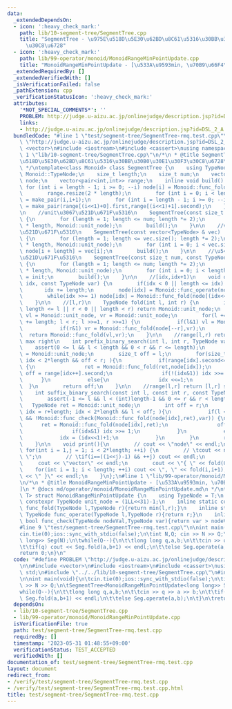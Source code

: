 ```yaml
---
data:
  _extendedDependsOn:
  - icon: ':heavy_check_mark:'
    path: lib/10-segment-tree/SegmentTree.cpp
    title: "SegmentTree - \u975E\u518D\u5E30\u62BD\u8C61\u5316\u30BB\u30B0\u30E1\u30F3\
      \u30C8\u6728"
  - icon: ':heavy_check_mark:'
    path: lib/99-operator/monoid/MonoidRangeMinPointUpdate.cpp
    title: "MonoidRangeMinPointUpdate - [\u533A\u9593min, \u70B9\u66F4\u65B0]"
  _extendedRequiredBy: []
  _extendedVerifiedWith: []
  _isVerificationFailed: false
  _pathExtension: cpp
  _verificationStatusIcon: ':heavy_check_mark:'
  attributes:
    '*NOT_SPECIAL_COMMENTS*': ''
    PROBLEM: http://judge.u-aizu.ac.jp/onlinejudge/description.jsp?id=DSL_2_A
    links:
    - http://judge.u-aizu.ac.jp/onlinejudge/description.jsp?id=DSL_2_A
  bundledCode: "#line 1 \"test/segment-tree/SegmentTree-rmq.test.cpp\"\n#define PROBLEM\
    \ \"http://judge.u-aizu.ac.jp/onlinejudge/description.jsp?id=DSL_2_A\"\n\n#include\
    \ <vector>\n#include <iostream>\n#include <cassert>\nusing namespace std;\n#line\
    \ 1 \"lib/10-segment-tree/SegmentTree.cpp\"\n/*\n * @title SegmentTree - \u975E\
    \u518D\u5E30\u62BD\u8C61\u5316\u30BB\u30B0\u30E1\u30F3\u30C8\u6728\n * @docs md/segment-tree/SegmentTree.md\n\
    \ */\ntemplate<class Monoid> class SegmentTree {\n    using TypeNode = typename\
    \ Monoid::TypeNode;\n    size_t length;\n    size_t num;\n    vector<TypeNode>\
    \ node;\n    vector<pair<int,int>> range;\n    inline void build() {\n       \
    \ for (int i = length - 1; i >= 0; --i) node[i] = Monoid::func_fold(node[(i<<1)+0],node[(i<<1)+1]);\n\
    \        range.resize(2 * length);\n        for (int i = 0; i < length; ++i) range[i+length]\
    \ = make_pair(i,i+1);\n        for (int i = length - 1; i >= 0; --i) range[i]\
    \ = make_pair(range[(i<<1)+0].first,range[(i<<1)+1].second);\n    }\npublic:\n\
    \n    //unit\u3067\u521D\u671F\u5316\n    SegmentTree(const size_t num): num(num)\
    \ {\n        for (length = 1; length <= num; length *= 2);\n        node.resize(2\
    \ * length, Monoid::unit_node);\n        build();\n    }\n\n    //vector\u3067\
    \u521D\u671F\u5316\n    SegmentTree(const vector<TypeNode> & vec) : num(vec.size())\
    \ {\n        for (length = 1; length <= vec.size(); length *= 2);\n        node.resize(2\
    \ * length, Monoid::unit_node);\n        for (int i = 0; i < vec.size(); ++i)\
    \ node[i + length] = vec[i];\n        build();\n    }\n\n    //\u540C\u3058init\u3067\
    \u521D\u671F\u5316\n    SegmentTree(const size_t num, const TypeNode init) : num(num)\
    \ {\n        for (length = 1; length <= num; length *= 2);\n        node.resize(2\
    \ * length, Monoid::unit_node);\n        for (int i = 0; i < length; ++i) node[i+length]\
    \ = init;\n        build();\n    }\n\n    //[idx,idx+1)\n    void operate(size_t\
    \ idx, const TypeNode var) {\n        if(idx < 0 || length <= idx) return;\n \
    \       idx += length;\n        node[idx] = Monoid::func_operate(node[idx],var);\n\
    \        while(idx >>= 1) node[idx] = Monoid::func_fold(node[(idx<<1)+0],node[(idx<<1)+1]);\n\
    \    }\n\n    //[l,r)\n    TypeNode fold(int l, int r) {\n        if (l < 0 ||\
    \ length <= l || r < 0 || length < r) return Monoid::unit_node;\n        TypeNode\
    \ vl = Monoid::unit_node, vr = Monoid::unit_node;\n        for(l += length, r\
    \ += length; l < r; l >>=1, r >>=1) {\n            if(l&1) vl = Monoid::func_fold(vl,node[l++]);\n\
    \            if(r&1) vr = Monoid::func_fold(node[--r],vr);\n        }\n      \
    \  return Monoid::func_fold(vl,vr);\n    }\n\n    //range[l,r) return [l,r] search\
    \ max right\n    int prefix_binary_search(int l, int r, TypeNode var) {\n    \
    \    assert(0 <= l && l < length && 0 < r && r <= length);\n        TypeNode ret\
    \ = Monoid::unit_node;\n        size_t off = l;\n        for(size_t idx = l+length;\
    \ idx < 2*length && off < r; ){\n            if(range[idx].second<=r && !Monoid::func_check(Monoid::func_fold(ret,node[idx]),var))\
    \ {\n                ret = Monoid::func_fold(ret,node[idx]);\n               \
    \ off = range[idx++].second;\n                if(!(idx&1)) idx >>= 1;\n      \
    \      }\n            else{\n                idx <<=1;\n            }\n      \
    \  }\n        return off;\n    }\n\n    //range(l,r] return [l,r] search max left\n\
    \    int suffix_binary_search(const int l, const int r, const TypeNode var) {\n\
    \        assert(-1 <= l && l < (int)length-1 && 0 <= r && r < length);\n     \
    \   TypeNode ret = Monoid::unit_node;\n        int off = r;\n        for(size_t\
    \ idx = r+length; idx < 2*length && l < off; ){\n            if(l < range[idx].first\
    \ && !Monoid::func_check(Monoid::func_fold(node[idx],ret),var)) {\n          \
    \      ret = Monoid::func_fold(node[idx],ret);\n                off = range[idx--].first-1;\n\
    \                if(idx&1) idx >>= 1;\n            }\n            else{\n    \
    \            idx = (idx<<1)+1;\n            }\n        }\n        return off;\n\
    \    }\n\n    void print(){\n        // cout << \"node\" << endl;\n        //\
    \ for(int i = 1,j = 1; i < 2*length; ++i) {\n        // \tcout << node[i] << \"\
    \ \";\n        // \tif(i==((1<<j)-1) && ++j) cout << endl;\n        // }\n   \
    \     cout << \"vector\" << endl;\n        cout << \"{ \" << fold(0,1);\n    \
    \    for(int i = 1; i < length; ++i) cout << \", \" << fold(i,i+1);\n        cout\
    \ << \" }\" << endl;\n    }\n};\n#line 1 \"lib/99-operator/monoid/MonoidRangeMinPointUpdate.cpp\"\
    \n/*\n * @title MonoidRangeMinPointUpdate - [\u533A\u9593min, \u70B9\u66F4\u65B0\
    ]\n * @docs md/operator/monoid/MonoidRangeMinPointUpdate.md\n */\ntemplate<class\
    \ T> struct MonoidRangeMinPointUpdate {\n    using TypeNode = T;\n    inline static\
    \ constexpr TypeNode unit_node = (1LL<<31)-1;\n    inline static constexpr TypeNode\
    \ func_fold(TypeNode l,TypeNode r){return min(l,r);}\n    inline static constexpr\
    \ TypeNode func_operate(TypeNode l,TypeNode r){return r;}\n    inline static constexpr\
    \ bool func_check(TypeNode nodeVal,TypeNode var){return var > nodeVal;}\n};\n\
    #line 9 \"test/segment-tree/SegmentTree-rmq.test.cpp\"\n\nint main(void){\n\t\
    cin.tie(0);ios::sync_with_stdio(false);\n\tint N,Q; cin >> N >> Q;\n\tSegmentTree<MonoidRangeMinPointUpdate<long\
    \ long>> Seg(N);\n\twhile(Q--){\n\t\tlong long q,a,b;\n\t\tcin >> q >> a >> b;\n\
    \t\tif(q) cout << Seg.fold(a,b+1) << endl;\n\t\telse Seg.operate(a,b);\n\t}\n\t\
    return 0;\n}\n"
  code: "#define PROBLEM \"http://judge.u-aizu.ac.jp/onlinejudge/description.jsp?id=DSL_2_A\"\
    \n\n#include <vector>\n#include <iostream>\n#include <cassert>\nusing namespace\
    \ std;\n#include \"../../lib/10-segment-tree/SegmentTree.cpp\"\n#include \"../../lib/99-operator/monoid/MonoidRangeMinPointUpdate.cpp\"\
    \n\nint main(void){\n\tcin.tie(0);ios::sync_with_stdio(false);\n\tint N,Q; cin\
    \ >> N >> Q;\n\tSegmentTree<MonoidRangeMinPointUpdate<long long>> Seg(N);\n\t\
    while(Q--){\n\t\tlong long q,a,b;\n\t\tcin >> q >> a >> b;\n\t\tif(q) cout <<\
    \ Seg.fold(a,b+1) << endl;\n\t\telse Seg.operate(a,b);\n\t}\n\treturn 0;\n}"
  dependsOn:
  - lib/10-segment-tree/SegmentTree.cpp
  - lib/99-operator/monoid/MonoidRangeMinPointUpdate.cpp
  isVerificationFile: true
  path: test/segment-tree/SegmentTree-rmq.test.cpp
  requiredBy: []
  timestamp: '2023-05-31 01:48:55+09:00'
  verificationStatus: TEST_ACCEPTED
  verifiedWith: []
documentation_of: test/segment-tree/SegmentTree-rmq.test.cpp
layout: document
redirect_from:
- /verify/test/segment-tree/SegmentTree-rmq.test.cpp
- /verify/test/segment-tree/SegmentTree-rmq.test.cpp.html
title: test/segment-tree/SegmentTree-rmq.test.cpp
---
```

